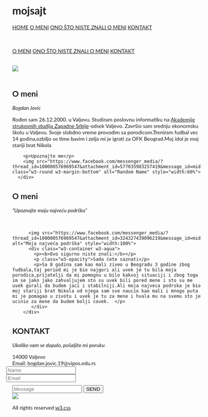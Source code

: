 # mojsajt
<!DOCTYPE html>
<html lang="en">
<title>Bogdan Jovic 8111/19</title>
<meta charset="UTF-8">
<meta name="viewport" content="width=device-width, initial-scale=1">
<link rel="stylesheet" href="https://www.w3schools.com/w3css/4/w3.css">
<link rel="stylesheet" href="https://fonts.googleapis.com/css?family=Lato">
<link rel="stylesheet" href="https://cdnjs.cloudflare.com/ajax/libs/font-awesome/4.7.0/css/font-awesome.min.css">
<style>
body {font-family: "Lato", sans-serif}
.mySlides {display: none}
</style>
<body>

<!-- Navbar -->
<div class="w3-top">
  <div class="w3-bar w3-magenta w3-card">
    <a class="w3-bar-item w3-button w3-padding-large w3-hide-medium w3-hide-large w3-right" href="javascript:void(0)" onclick="myFunction()" title="Toggle Navigation Menu"><i class="fa fa-bars"></i></a>
    <a href="#home" class="w3-bar-item w3-button w3-padding-large">HOME</a>
    <a href="#o meni" class="w3-bar-item w3-button w3-padding-large w3-hide-small">O MENI</a>
<a href="#ono što niste znali o meni" class="w3-bar-item w3-button w3-padding-large w3-hide-small">ONO ŠTO NISTE ZNALI O MENI</a>
    <a href="#contact" class="w3-bar-item w3-button w3-padding-large w3-hide-small">KONTAKT</a>
    </div>
    <a href="javascript:void(0)" class="w3-padding-large w3-hover-red w3-hide-small w3-right"><i class="fa fa-search"></i></a>
  </div>
</div>

<!-- Navbar on small screens (remove the onclick attribute if you want the navbar to always show on top of the content when clicking on the links) -->
<div id="navDemo" class="w3-bar-block w3-black w3-hide w3-hide-large w3-hide-medium w3-top" style="margin-top:46px">
  <a href="#o meni" class="w3-bar-item w3-button w3-padding-large" onclick="myFunction()">O MENI</a>
  <a href="#ono što niste znali o meni" class="w3-bar-item w3-button w3-padding-large w3-hide-small">ONO ŠTO NISTE ZNALI O MENI</a>
  <a href="#contact" class="w3-bar-item w3-button w3-padding-large" onclick="myFunction()">KONTAKT</a>
</div>
<img src="logo-akademija-zs-plavi.jpg" style="max-width:800px;margin-top:30px"

<!-- Page content -->
<div class="w3-content w3-magenta" style="max-width:2000px;margin-top:46px">

  <!-- Automatic Slideshow Images -->
  <div class="mySlides w3-display-container w3-center">
    <img src="https://scontent.fbeg5-1.fna.fbcdn.net/v/t1.0-9/51819955_1930196043772715_6084239229720723456_o.jpg?_nc_cat=103&ccb=2&_nc_sid=e3f864&_nc_eui2=AeG1VhFvYgze7G9rbwGFN8YYfDRRiX9pemF8NFGJf2l6YRuqXPpXKKLSU3aWmdbTsXxESLThiN23qE9Y38K5Au8f&_nc_ohc=2bdH-gTGa5sAX8Pwzq6&_nc_ht=scontent.fbeg5-1.fna&oh=61d41b0f6f3d0e64b5ba3e9b098b9227&oe=5FF1FC26" style="width:50%">
    <div class="w3-display-bottommiddle w3-container w3-text-white w3-padding-32 w3-hide-small">  
    </div>
  </div>
  <div class="mySlides w3-display-container w3-center">
    <img src="https://scontent.fbeg5-1.fna.fbcdn.net/v/t1.0-9/130057118_3370988676360104_4969325529129598822_n.jpg?_nc_cat=107&ccb=2&_nc_sid=730e14&_nc_eui2=AeEmO2qG2FltftNAYSbNi4KEO04fw4Fiuo07Th_DgWK6jRvx2Xm9CJyVmoq6sOvBx4A3st0GDsBWItYxX2g5Eqht&_nc_ohc=TRvYafdnkM0AX_Wv5T_&_nc_ht=scontent.fbeg5-1.fna&oh=9c0afb06c367e7d06c6f78f8edae0354&oe=5FF1371D" style="width:50%">
    <div class="w3-display-bottommiddle w3-container w3-text-white w3-padding-32 w3-hide-small">  
    </div>
  </div>
    </div>
  </div>

  <!-- O meni Section -->
  <div class="w3-container w3-content w3-center w3-padding-64" style="max-width:800px" id="o meni">
    <h2 class="w3-wide">O meni</h2>
    <p class="w3-opacity"><i>Bogdan Jovic</i></p>
    <p class="w3-justify">Rođen sam 26.12.2000. u Valjevu.
Studiram poslovnu informatiku na <a href=https://vipos.edu.rs/index.php/sr/ " target="_blank"
title="Akademija strukovnih studija Zapadne Srbije">Akademije strukovnih studija Zapadne Srbije</a>-odsek Valjevo.
Završio sam srednju ekonomsku školu u Valjevu. Svoje slobdno vreme provodim sa porodicom.Treniram fudbal vec 14 godina,ozbiljo se time bavim i zelja mi je igrati za OFK Beograd.Moj idol je moj stariji brat Nikola</p>
   
        <p>Upoznajte me</p>
        <img src="https://www.facebook.com/messenger_media/?thread_id=100000576969547&attachment_id=577035983257419&message_id=mid.%24cAABa8zLeG0t_mKcfx15Z2GQZ74Pg" class="w3-round w3-margin-bottom" alt="Random Name" style="width:60%">
      </div>
     
  <!-- O meni Section -->
  <div class="w3-black" id="O meni">
    <div class="w3-container w3-content w3-padding-64" style="max-width:800px">
      <h2 class="w3-wide w3-center">O meni</h2>
      <p class="w3-opacity w3-center"><i>"Upoznajte moju najveću podršku"</i></p><br>


     
          <img src="https://www.facebook.com/messenger_media/?thread_id=100000576969547&attachment_id=324327439096219&message_id=mid.%24cAABa8zLeG0t_mKcfx15Z2GQZ74Pg" alt="Moja najveća podrška" style="width:100%">
          <div class="w3-container w3-aqua">
            <p><b>Ovo sigurno niste znali:</b></p>
            <p class="w3-opacity">Sada ćete saznati</p>
            <p>Sa 8 godina sam kao mali ziveo u Beogradu 3 godine zbog fudbala,taj period mi je bio najgori ali uvek je tu bila moja porodica,prijatelji da mi pomognu u bilo kakvoj situaciji i zbog toga im se jako jako zahvaljujem sto su uvek bili pored mene i sto su me uvek gurali da budem jaci i stabilniji.Ali moja najveca podrska je bio moj stariji brat Nikola od njega sam sve naucio kao mali i mnogo puta mi je pomagao u zivotu i uvek je tu za mene i hvala mu na svemu sto je ucinio za mene da budem bolji covek.  </p>
           </div>
        </div>
       
  <!-- The Contact Section -->
  <div class="w3-container w3-content w3-padding-64" style="max-width:800px" id="contact">
    <h2 class="w3-wide w3-center">KONTAKT</h2>
    <p class="w3-opacity w3-center"><i>Ukoliko vam se dopalo, pošaljite mi poruku</i></p>
    <div class="w3-row w3-padding-32">
      <div class="w3-col m6 w3-large w3-margin-bottom">
        <i class="fa fa-map-marker" style="width:30px"></i>14000 Valjevo<br>
        <i class="fa fa-envelope" style="width:30px"> </i> Email: bogdan.jovic.19@vipos.edu.rs<br>
      </div>
      <div class="w3-col m6">
          <div class="w3-row-padding" style="margin:0 -16px 8px -16px">
            <div class="w3-half">
              <input class="w3-input w3-border" type="text" placeholder="Name" required name="Name">
            </div>
            <div class="w3-half">
              <input class="w3-input w3-border" type="text" placeholder="Email" required name="Email">
            </div>
          </div>
          <input class="w3-input w3-border" type="text" placeholder="Message" required name="Message">
          <button class="w3-button w3-black w3-section w3-right" type="submit">SEND</button>
        </form>
      </div>
    </div>
  </div>
 
<!-- End Page Content -->
</div>

<!-- Image of me -->
<img src="https://scontent.fbeg5-1.fna.fbcdn.net/v/t1.0-9/130048085_3370988586360113_1308888688140761051_n.jpg?_nc_cat=107&ccb=2&_nc_sid=730e14&_nc_eui2=AeGrKdz2IklNBBcc48lADKC4QGcWShQWY5VAZxZKFBZjlYbJLtexhYQ7RmP1ZNHV0fqS4__OcqrprQkkknEyWOWx&_nc_ohc=9eM6oFLkr5EAX-8S7TB&_nc_ht=scontent.fbeg5-1.fna&oh=40a93547a4a3e7e4d9234eba6d52c11d&oe=5FF10834" class="w3-image w3-greyscale-min" style="width:50% center">

<!-- Footer -->
<footer class="w3-container w3-padding-64 w3-center w3-opacity w3-light-pink w3-xlarge">
  <i class="fa fa-facebook-official w3-hover-opacity"></i>
  <i class="fa fa-instagram w3-hover-opacity"></i>
  <i class="fa fa-snapchat w3-hover-opacity"></i>
  <p class="w3-medium">All rights reserved <a href="https://www.instagram.com/_bjovic/" target="_blank">w3.css</a></p>
</footer>

<script>
// Automatic Slideshow - change image every 4 seconds
var myIndex = 0;
carousel();

function carousel() {
  var i;
  var x = document.getElementsByClassName("mySlides");
  for (i = 0; i < x.length; i++) {
    x[i].style.display = "none";  
  }
  myIndex++;
  if (myIndex > x.length) {myIndex = 1}    
  x[myIndex-1].style.display = "block";  
  setTimeout(carousel, 4000);    
}

// Used to toggle the menu on small screens when clicking on the menu button
function myFunction() {
  var x = document.getElementById("navDemo");
  if (x.className.indexOf("w3-show") == -1) {
    x.className += " w3-show";
  } else {
    x.className = x.className.replace(" w3-show", "");
  }
}

 
</script>

</body>
</html>
